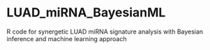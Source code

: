 # LUAD_miRNA_BayesianML
R code for synergetic LUAD miRNA signature analysis with Bayesian inference and machine learning approach
